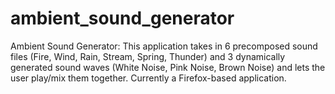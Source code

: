 # ambient_sound_generator
Ambient Sound Generator: This application takes in 6 precomposed sound files (Fire, Wind, Rain, Stream, Spring, Thunder) and 3 dynamically generated sound waves (White Noise, Pink Noise, Brown Noise)  and lets the user play/mix them together. Currently a Firefox-based application.
